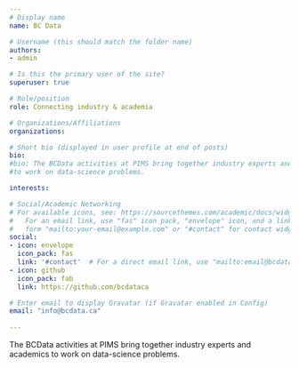 ```yaml
---
# Display name
name: BC Data

# Username (this should match the folder name)
authors:
- admin

# Is this the primary user of the site?
superuser: true

# Role/position
role: Connecting industry & academia

# Organizations/Affiliations
organizations:

# Short bio (displayed in user profile at end of posts)
bio:
#bio: The BCData activities at PIMS bring together industry experts and academics
#to work on data-science problems.

interests:

# Social/Academic Networking
# For available icons, see: https://sourcethemes.com/academic/docs/widgets/#icons
#   For an email link, use "fas" icon pack, "envelope" icon, and a link in the
#   form "mailto:your-email@example.com" or "#contact" for contact widget.
social:
- icon: envelope
  icon_pack: fas
  link: '#contact'  # For a direct email link, use "mailto:email@bcdata.ca".
- icon: github
  icon_pack: fab
  link: https://github.com/bcdataca

# Enter email to display Gravatar (if Gravatar enabled in Config)
email: "info@bcdata.ca"
  
---
```


The BCData activities at PIMS bring together industry experts and academics
to work on data-science problems.
